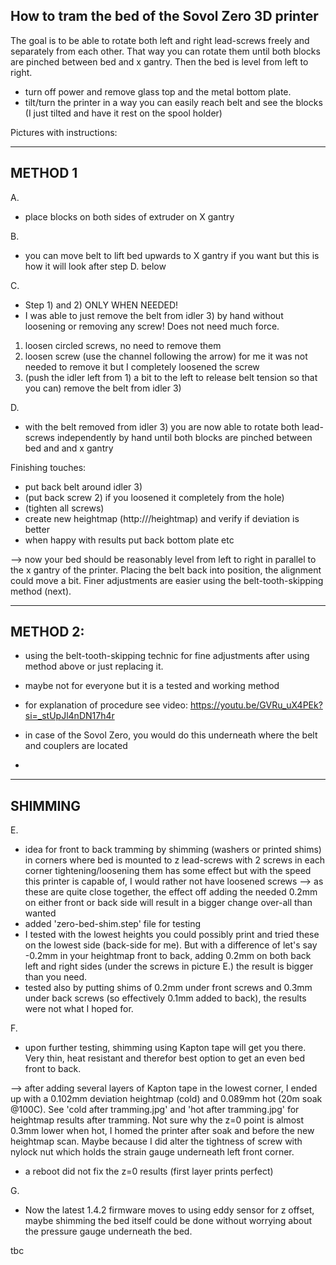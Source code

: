 How to tram the bed of the Sovol Zero 3D printer
------------------------------------------------

The goal is to be able to rotate both left and right lead-screws freely and separately from each other.
That way you can rotate them until both blocks are pinched between bed and x gantry. Then the bed is level from left to right.

- turn off power and remove glass top and the metal bottom plate.
- tilt/turn the printer in a way you can easily reach belt and see the blocks (I just tilted and have it rest on the spool holder)


Pictures with instructions:


--------
METHOD 1
--------


A. 
- place blocks on both sides of extruder on X gantry

B. 
- you can move belt to lift bed upwards to X gantry if you want but this is how it will look after step D. below

C. 
- Step 1) and 2) ONLY WHEN NEEDED!
- I was able to just remove the belt from idler 3) by hand without loosening or removing any screw! Does not need much force.

1) loosen circled screws, no need to remove them
2) loosen screw (use the channel following the arrow)
   for me it was not needed to remove it but I completely loosened the screw
3) (push the idler left from 1) a bit to the left to release belt tension so that you can) remove the belt from idler 3)

D. 
- with the belt removed from idler 3) you are now able to rotate both lead-screws independently by hand until both blocks are pinched between bed and and x gantry


Finishing touches:

- put back belt around idler 3)
- (put back screw 2) if you loosened it completely from the hole)
- (tighten all screws)
- create new heightmap (http://<printer-ip>/heightmap) and verify if deviation is better 
- when happy with results put back bottom plate etc

--> now your bed should be reasonably level from left to right in parallel to the x gantry of the printer. Placing the belt back into position, the alignment could move a bit. Finer adjustments are easier using the belt-tooth-skipping method (next).


---------
METHOD 2:
---------


- using the belt-tooth-skipping technic for fine adjustments after using method above or just replacing it.
- maybe not for everyone but it is a tested and working method
- for explanation of procedure see video: https://youtu.be/GVRu_uX4PEk?si=_stUpJl4nDN17h4r
- in case of the Sovol Zero, you would do this underneath where the belt and couplers are located

- 

--------
SHIMMING
--------


E.
- idea for front to back tramming by shimming (washers or printed shims) in corners where bed is mounted to z lead-screws with 2 screws in each corner
  tightening/loosening them has some effect but with the speed this printer is capable of, I would rather not have loosened screws
  --> as these are quite close together, the effect off adding the needed 0.2mm on either front or back side will result in a bigger change over-all than wanted
- added 'zero-bed-shim.step' file for testing
- I tested with the lowest heights you could possibly print and tried these on the lowest side (back-side for me).
  But with a difference of let's say -0.2mm in your heightmap front to back, adding 0.2mm on both back left and right sides (under the screws in picture E.) the result is     bigger than you need.
- tested also by putting shims of 0.2mm under front screws and 0.3mm under back screws (so effectively 0.1mm added to back), the results were not what I hoped for.

F.
- upon further testing, shimming using Kapton tape will get you there. Very thin, heat resistant and therefor best option to get an even bed front to back.

--> after adding several layers of Kapton tape in the lowest corner, I ended up with a 0.102mm deviation heightmap (cold) and 0.089mm hot (20m soak @100C). See 'cold after tramming.jpg' and 'hot after tramming.jpg' for heightmap results after tramming.
Not sure why the z=0 point is almost 0.3mm lower when hot, I homed the printer after soak and before the new heightmap scan. Maybe because I did alter the tightness of screw with nylock nut which holds the strain gauge underneath left front corner.
- a reboot did not fix the z=0 results (first layer prints perfect)

G.
- Now the latest 1.4.2 firmware moves to using eddy sensor for z offset, maybe shimming the bed itself could be done without worrying about the pressure gauge underneath      the bed.


tbc
  

